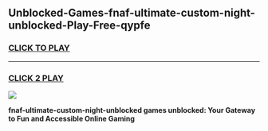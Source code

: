 
## Unblocked-Games-fnaf-ultimate-custom-night-unblocked-Play-Free-qypfe
<h3>
<a href="https://premium76.site?title=fnaf-ultimate-custom-night-unblocked&ref=23A">CLICK TO PLAY</a></h3>
<hr>

<h3>
<a href="https://premium76.site?title=fnaf-ultimate-custom-night-unblocked&ref=23A">CLICK 2 PLAY</a>
  
</h3>

<a href="https://premium76.site?title=fnaf-ultimate-custom-night-unblocked&ref=23A"><img src="https://clearcache.store/games.png"></a>


**fnaf-ultimate-custom-night-unblocked games unblocked: Your Gateway to Fun and Accessible Online Gaming**
